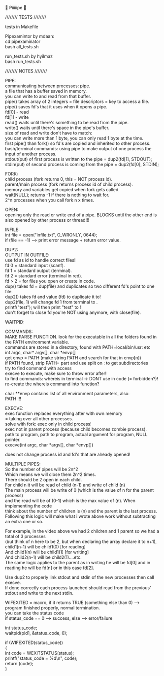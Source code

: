🥖 Piiiiipe 🥖  
  
  
  
  
//////// TESTS ////////  
  
tests in Makefile  
  
Pipexamintor by mdaan:  
cd pipexaminator  
bash all_tests.sh  
  
run_tests.sh by hyilmaz  
bash run_tests.sh   




//////// NOTES ////////  
  
PIPE:  
communicating between processes: pipe.  
a file that has a buffer saved in memory.  
you can write to and read from that buffer.  
pipe() takes array of 2 integers = file descriptors = key to access a file.  
pipe() saves fd's that it uses when it opens a pipe.  
fd[0] - read  
fd[1] - write  
read() waits until there's something to be read from the pipe.  
write() waits until there's space in the pipe's buffer.  
size of read and write don't have to match:  
you can write more than 1 byte, you can only read 1 byte at the time.  
first pipe() than fork() so fd's are copied and inherited to other process.  
bash/terminal commands: using pipe to make output of one process the input of another process.  
stdout(put) of first process is written to the pipe = dup2(fd[1], STDOUT);  
stdin(put) of second process is coming from the pipe = dup2(fd[0], STDIN);  
  
FORK:  
child process (fork returns 0, this = NOT process id).  
parent/main process (fork returns process id of child process).  
memory and variables get copied when fork gets called.  
wait(NULL); returns -1 if there is nothing to wait for.  
2^n processes when you call fork n x times.  
  
OPEN:  
opening only the read or write end of a pipe. 
BLOCKS until the other end is also opened by other process or thread!!!  
  
INFILE:  
int file = open("infile.txt", O_WRONLY, 0644);  
if (file == -1) --> print error message + return error value.  
  
DUP2:  
OUTPUT IN OUTFILE:  
use fd as id to handle correct files!  
fd 0 = standard input (scanf).  
fd 1 = standard output (terminal).  
fd 2 = standard error (terminal in red).  
fd > 2 = for files you open or create in code.  
dup() takes fd = dup(file) and duplicates so two different fd's point to one file.  
dup2() takes fd and value (fd) to duplicate it to!   
dup2(file, 1) will change fd 1 from terminal to <file>.  
printf("test"); will then print "test" to <file>!  
don't forget to close fd you're NOT using anymore, with close(file).  
  
WAITPID:  
  
COMMANDS:  
MAKE PARSE FUNCTION. 
look for the executable in all the folders found in the PATH environment variable.  
commands are stored in a directory, found with PATH=local/bin/usr: etc  
int argc, char* argv[], char *envp[]  
get envp = PATH (make string PATH and search for that in envp[n])  
if PATH found, strip PATH= part and use split on : to get subdirectories  
try to find command with access  
execve to execute, make sure to throw error after!  
to find commands: whereis <cmd> in terminal -> DONT use in code (= forbidden?)!  
re-create the whereis command into function?  
  
char **envp contains list of all environment parameters, also:  
PATH !!!  
  
EXECVE:  
exec function replaces everything after with own memory  
= taking over all other processes.  
solve with fork: exec only in child process!  
exec not in parent process (because child becomes zombie process).  
path to program, path to program, actual argument for program, NULL pointer.  
execve(int argc, char *argv[], char *envp[])  
  
does not change process id and fd's that are already opened!  
  
MULTIPLE PIPES:  
So the number of pipes will be 2n^2  
Which means we will close them 2n^2 times.  
There should be 2 open in each child.   
For child n it will be read of child (n-1) and write of child (n)  
The main process will be write of 0 (which is the value of n for the parent process)   
and the read will be of (0-1) which is the max value of (n). When implementing the code   
think about the number of children is (n) and the parent is the last process.   
Following this logic will make what i wrote above work without subtracting an extra one or so.  
  
For example, in the video above we had 2 children and 1 parent so we had a total of 3 processes  
(but think of n here to be 2, but when declaring the array declare it to n+1),   
child1(n-1) will be child1(0) [for reading]  
And child1(n) will be child1(1) [for writing]  
And child2(n-1) will be child2(1)....etc.  
The same logic applies to the parent as in writing he will be fd[0] and in reading he will be fd[n] or in this case fd[2]. 
  
Use dup2 to properly link stdout and stdin of the new processes then call execve.   
If done correctly each process launched should read from the previous' stdout and write to the next stdin.  
  
WIFEXITED = macro, if it returns TRUE (something else than 0) -->  
program finished properly, normal termination.  
you can take the status code  
if status_code == 0 --> success, else --> error/failure  
  
int status_code;  
waitpid(pid1, &status_code, 0);  
  
if (WIFEXITED(status_code))  
{  
    int code = WEXITSTATUS(status);  
    printf("status_code = %d\n", code);  
    return (code);  
}  
